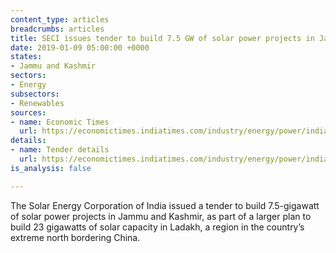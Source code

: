 ```yaml
---
content_type: articles
breadcrumbs: articles
title: SECI issues tender to build 7.5 GW of solar power projects in Jammu and Kashmir
date: 2019-01-09 05:00:00 +0000
states:
- Jammu and Kashmir
sectors:
- Energy
subsectors:
- Renewables
sources:
- name: Economic Times
  url: https://economictimes.indiatimes.com/industry/energy/power/india-floats-first-tender-to-build-solar-projects-in-kashmir/articleshow/67344514.cms
details:
- name: Tender details
  url: https://economictimes.indiatimes.com/industry/energy/power/india-floats-first-tender-to-build-solar-projects-in-kashmir/articleshow/67344514.cms
is_analysis: false

---
```

The Solar Energy Corporation of India issued a tender to build 7.5-gigawatt of solar power projects in Jammu and Kashmir, as part of a larger plan to build 23 gigawatts of solar capacity in Ladakh, a region in the country’s extreme north bordering China.